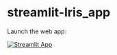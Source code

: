 # streamlit-Iris_app

Launch the web app:

[![Streamlit App](https://static.streamlit.io/badges/streamlit_badge_black_white.svg)](https://share.streamlit.io/loganw621/iris-app/main/Iris_app.py)
